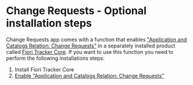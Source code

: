 # Change Requests - Optional installation steps

Change Requests app comes with a function that enables ["Application and Catalogs Relation: Change Requests"](../../rel-ch/FPS01/main.md) in a separately installed product called [Fiori Tracker Core](../../core/SPS03/main.md). If you want to use this function you need to perform the following installations steps:

1. Install Fiori Tracker Core
2. [Enable "Application and Catalogs Relation: Change Requests"](rel.md)